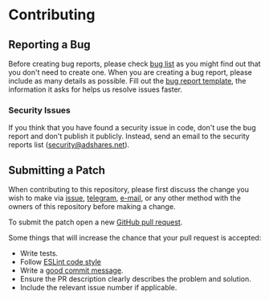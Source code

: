# Contributing

## Reporting a Bug

Before creating bug reports, please check [bug list] as you might find out that
you don't need to create one. When you are creating a bug report, please include
as many details as possible. Fill out the [bug report template], the information
it asks for helps us resolve issues faster.

### Security Issues

If you think that you have found a security issue in code, don't use the bug
report and don't publish it publicly. Instead, send an email to the security
reports list ([security@adshares.net](mailto:security@adshares.net)).

## Submitting a Patch

When contributing to this repository, please first discuss the change you wish
to make via [issue][issues], [telegram], [e-mail][tech_email], or any other
method with the owners of this repository before making a change.

To submit the patch open a new [GitHub pull request][pr].

Some things that will increase the chance that your pull request is accepted:

- Write tests.
- Follow [ESLint code style][style]
- Write a [good commit message][commit].
- Ensure the PR description clearly describes the problem and solution. 
- Include the relevant issue number if applicable.

[bug list]: https://github.com/adshares/ads-operator-panel/labels/Bug
[bug report template]: https://github.com/adshares/ads-operator-panel/issues/new?template=bug_report.md&labels=Bug
[issues]: https://github.com/adshares/ads-operator-panel/issues
[telegram]: https://t.me/adshares
[tech_email]: mailto:tech@adshares.net
[pr]: https://github.com/adshares/ads-operator-panel/compare/
[style]: https://eslint.org/
[commit]: http://tbaggery.com/2008/04/19/a-note-about-git-commit-messages.html
